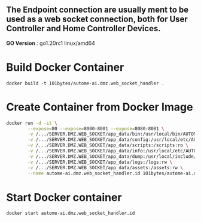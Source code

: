 The Endpoint connection are usually ment to be used as a web socket connection, both for User Controller and Home Controller Devices.
---

**GO Version** : go1.20rc1 linux/amd64

# Build Docker Container

`docker build -t 101bytes/autome-ai.dmz.web_socket_handler .`

# Create Container from Docker Image

```bash
docker run -d -it \
        --expose=80 --expose=8000-8001 --expose=8080-8081 \
        -v /.../SERVER.DMZ.WEB_SOCKET/app_data/bin:/usr/local/bin/AUTOME_AI/DMZ.WEB_SOCKET/bin:ro \
        -v /.../SERVER.DMZ.WEB_SOCKET/app_data/config:/usr/local/etc/AUTOME_AI/DMZ.WEB_SOCKET/.config:ro \
        -v /.../SERVER.DMZ.WEB_SOCKET/app_data/scripts:/scripts:ro \
        -v /.../SERVER.DMZ.WEB_SOCKET/app_data/info:/usr/local/etc/AUTOME_AI/DMZ.WEB_SOCKET/.info:ro \
        -v /.../SERVER.DMZ.WEB_SOCKET/app_data/dump:/usr/local/include/AUTOME_AI/DMZ.WEB_SOCKET/.dump:rw \
        -v /.../SERVER.DMZ.WEB_SOCKET/app_data/logs:/logs:rw \
        -v /.../SERVER.DMZ.WEB_SOCKET/app_data/assets:/assets:rw \
        --name autome-ai.dmz.web_socket_handler.id 101bytes/autome-ai.dmz.web_socket_handler
```

# Start Docker container

`docker start autome-ai.dmz.web_socket_handler.id`
